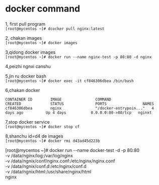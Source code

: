 # docker command ###

###
1, first pull program  
`[root@mycentos ~]# dcocker pull nginx:latest`

2, chakan images   
`[root@mycentos ~]# docker images`

3,qidong docker images  
`[root@mycentos ~]# docker run --name nginx-test -p 80:80 -d nginx`

4,peizhi ngnxi canshu 


5,jin ru docker bash   
`[root@mycentos ~]# docker exec -it cf846306dbea /bin/bash`

6,chakan docker
```[root@mycentos ~]# docker ps
CONTAINER ID        IMAGE               COMMAND                  CREATED             STATUS              PORTS                NAMES
cf846306dbea        nginx               "/docker-entrypoin..."   4 days ago          Up 4 days           0.0.0.0:80->80/tcp   nginxt
```
7,stop docker service   
`[root@mycentos ~]# docker stop cf`

8,shanchu id=d4 de images  
`[root@mycentos ~]# docker rmi d43ad45d223b`

[root@mycentos ~]# docker run --name docker-test   -d  -p 80:80 \
  -v /data/nginx/log:/var/log/nginx  \
  -v /data/ngnix/conf/nginx.conf:/etc/nginx/nginx.conf \
  -v /data/ngnix/conf.d:/etc/nginx/conf.d  \
  -v /data/ngnix/html:/usr/share/nginx/html \
  nginx
